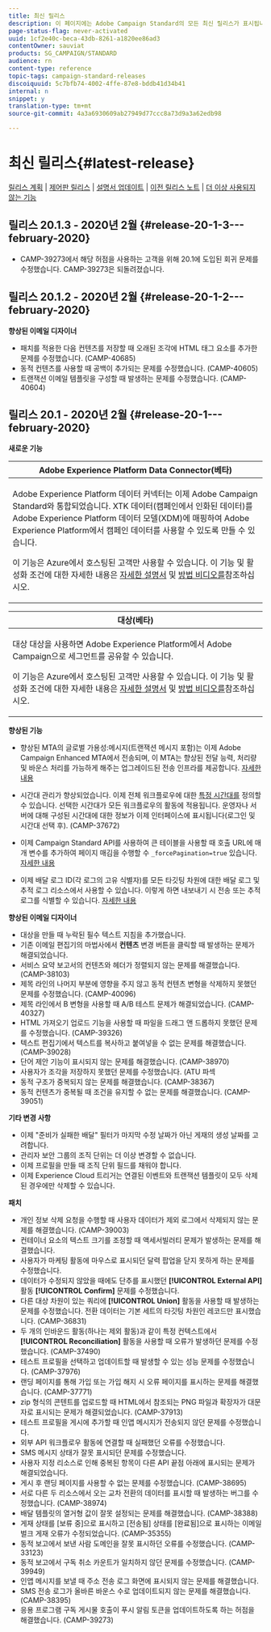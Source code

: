 ```yaml
---
title: 최신 릴리스
description: 이 페이지에는 Adobe Campaign Standard의 모든 최신 릴리스가 표시됩니다.
page-status-flag: never-activated
uuid: 1cf2e40c-beca-43db-8261-a1820ee86ad3
contentOwner: sauviat
products: SG_CAMPAIGN/STANDARD
audience: rn
content-type: reference
topic-tags: campaign-standard-releases
discoiquuid: 5c7bfb74-4002-4ffe-87e8-bddb41d34b41
internal: n
snippet: y
translation-type: tm+mt
source-git-commit: 4a3a6930609ab27949d77ccc8a73d9a3a62edb98

---
```



# 최신 릴리스{#latest-release}

[릴리스 계획](https://helpx.adobe.com/campaign/kb/acs-release-planning.html) | [제어판 릴리스](https://docs.adobe.com/content/help/en/control-panel/using/release-notes.html) | [설명서 업데이트](../../rn/using/documentation-updates.md) | [이전 릴리스 노트](../../rn/using/release-notes-2019.md) | [더 이상 사용되지 않는 기능](https://helpx.adobe.com/campaign/kb/acs-deprecated-and-removed-features.html)

## 릴리스 20.1.3 - 2020년 2월 {#release-20-1-3---february-2020}

* CAMP-39273에서 해당 허점을 사용하는 고객을 위해 20.1에 도입된 회귀 문제를 수정했습니다. CAMP-39273은 되돌려졌습니다.

## 릴리스 20.1.2 - 2020년 2월 {#release-20-1-2---february-2020}

**향상된 이메일 디자이너**

* 패치를 적용한 다음 컨텐츠를 저장할 때 오래된 조각에 HTML 태그 요소를 추가한 문제를 수정했습니다. (CAMP-40685)
* 동적 컨텐츠를 사용할 때 공백이 추가되는 문제를 수정했습니다. (CAMP-40605)
* 트랜잭션 이메일 템플릿을 구성할 때 발생하는 문제를 수정했습니다. (CAMP-40604)

## 릴리스 20.1 - 2020년 2월 {#release-20-1---february-2020}

**새로운 기능**


<table> 
 <thead> 
  <tr> 
   <th> <strong>Adobe Experience Platform Data Connector(베타)</strong><br /> </th> 
  </tr> 
 </thead> 
 <tbody> 
  <tr> 
   <td> <p>Adobe Experience Platform 데이터 커넥터는 이제 Adobe Campaign Standard와 통합되었습니다. XTK 데이터(캠페인에서 인화된 데이터)를 Adobe Experience Platform 데이터 모델(XDM)에 매핑하여 Adobe Experience Platform에서 캠페인 데이터를 사용할 수 있도록 만들 수 있습니다. </p>
    <p>이 기능은 Azure에서 호스팅된 고객만 사용할 수 있습니다. 이 기능 및 활성화 조건에 대한 자세한 내용은 <a href="../../administration/using/aep-about-data-connector.md">자세한 설명서</a> 및 <a href="https://docs.adobe.com/content/help/en/campaign-learn/campaign-standard-tutorials/administrating/adobe-experience-platform-data-connector/understanding-the-adobe-experience-platform-data-connector.html">방법 비디오를</a>참조하십시오.</p>
   </td> 
  </tr> 
 </tbody> 
</table>

<table> 
 <thead> 
  <tr> 
   <th> <strong>대상(베타) </strong><br /> </th> 
  </tr> 
 </thead> 
 <tbody> 
  <tr> 
   <td> <p>대상 대상을 사용하면 Adobe Experience Platform에서 Adobe Campaign으로 세그먼트를 공유할 수 있습니다.</p>
    <p>이 기능은 Azure에서 호스팅된 고객만 사용할 수 있습니다. 이 기능 및 활성화 조건에 대한 자세한 내용은 <a href="../../audiences/using/aep-about-audience-destinations-service.md">자세한 설명서</a> 및 <a href="https://docs.adobe.com/content/help/en/campaign-learn/campaign-standard-tutorials/profiles-and-audiences/audience-destinations/audience-destinations-overview.html">방법 비디오를</a>참조하십시오. </p>
   </td> 
  </tr> 
 </tbody> 
</table>

**향상된 기능**

* 향상된 MTA의 글로벌 가용성:메시지(트랜잭션 메시지 포함)는 이제 Adobe Campaign Enhanced MTA에서 전송되며, 이 MTA는 향상된 전달 능력, 처리량 및 바운스 처리를 가능하게 해주는 업그레이드된 전송 인프라를 제공합니다. [자세한 내용](https://helpx.adobe.com/campaign/kb/campaign-enhanced-mta.html)

* 시간대 관리가 향상되었습니다. 이제 전체 워크플로우에 대한 [특정 시간대를](../../automating/using/building-a-workflow.md) 정의할 수 있습니다. 선택한 시간대가 모든 워크플로우의 활동에 적용됩니다. 운영자나 서버에 대해 구성된 시간대에 대한 정보가 이제 인터페이스에 표시됩니다(로그인 및 시간대 선택 후). (CAMP-37672)

* 이제 Campaign Standard API를 사용하여 큰 테이블을 사용할 때 호출 URL에 매개 변수를 추가하여 페이지 매김을 수행할 수 `_forcePagination=true` 있습니다. [자세한 내용](../../api/using/pagination.md)

* 이제 배달 로그 ID(각 로그의 고유 식별자)를 모든 타깃팅 차원에 대한 배달 로그 및 추적 로그 리소스에서 사용할 수 있습니다. 이렇게 하면 내보내기 시 전송 또는 추적 로그를 식별할 수 있습니다. [자세한 내용](../../automating/using/exporting-logs.md)

**향상된 이메일 디자이너**

* 대상을 만들 때 누락된 필수 텍스트 지침을 추가했습니다.
* 기존 이메일 편집기의 마법사에서 **컨텐츠** 변경 버튼을 클릭할 때 발생하는 문제가 해결되었습니다.
* 서비스 요약 보고서의 컨텐츠와 헤더가 정렬되지 않는 문제를 해결했습니다. (CAMP-38103)
* 제목 라인의 나머지 부분에 영향을 주지 않고 동적 컨텐츠 변형을 삭제하지 못했던 문제를 수정했습니다. (CAMP-40096)
* 제목 라인에서 B 변형을 사용할 때 A/B 테스트 문제가 해결되었습니다. (CAMP-40327)
* HTML 가져오기 업로드 기능을 사용할 때 파일을 드래그 앤 드롭하지 못했던 문제를 수정했습니다. (CAMP-39326)
* 텍스트 편집기에서 텍스트를 복사하고 붙여넣을 수 없는 문제를 해결했습니다. (CAMP-39028)
* 단어 제안 기능이 표시되지 않는 문제를 해결했습니다. (CAMP-38970)
* 사용자가 조각을 저장하지 못했던 문제를 수정했습니다. (ATU 파섹
* 동적 구조가 중복되지 않는 문제를 해결했습니다. (CAMP-38367)
* 동적 컨텐츠가 중복될 때 조건을 유지할 수 없는 문제를 해결했습니다. (CAMP-39051)

**기타 변경 사항**

* 이제 &quot;준비가 실패한 배달&quot; 필터가 마지막 수정 날짜가 아닌 게재의 생성 날짜를 고려합니다.
* 관리자 보안 그룹의 조직 단위는 더 이상 변경할 수 없습니다.
* 이제 프로필을 만들 때 조직 단위 필드를 채워야 합니다.
* 이제 Experience Cloud 트리거는 연결된 이벤트와 트랜잭션 템플릿이 모두 삭제된 경우에만 삭제할 수 있습니다.

**패치**

* 개인 정보 삭제 요청을 수행할 때 사용자 데이터가 제외 로그에서 삭제되지 않는 문제를 해결했습니다. (CAMP-39003)
* 컨테이너 요소의 텍스트 크기를 조정할 때 액세서빌러티 문제가 발생하는 문제를 해결했습니다.
* 사용자가 마케팅 활동에 마우스로 표시되던 달력 팝업을 닫지 못하게 하는 문제를 수정했습니다.
* 데이터가 수정되지 않았을 때에도 단추를 표시했던 **[!UICONTROL External API]** 활동 **[!UICONTROL Confirm]** 문제를 수정했습니다.
* 다른 대상 차원이 있는 쿼리에 **[!UICONTROL Union]** 활동을 사용할 때 발생하는 문제를 수정했습니다. 전환 데이터는 기본 세트의 타깃팅 차원인 레코드만 표시했습니다. (CAMP-36831)
* 두 개의 인바운드 활동(하나는 제외 활동)과 같이 특정 컨텍스트에서 **[!UICONTROL Reconciliation]** 활동을 사용할 때 오류가 발생하던 문제를 수정했습니다. (CAMP-37490)
* 테스트 프로필을 선택하고 업데이트할 때 발생할 수 있는 성능 문제를 수정했습니다. (CAMP-37976)
* 랜딩 페이지를 통해 가입 또는 가입 해지 시 오류 페이지를 표시하는 문제를 해결했습니다. (CAMP-37771)
* zip 형식의 콘텐트를 업로드할 때 HTML에서 참조되는 PNG 파일과 확장자가 대문자로 표시되는 문제가 해결되었습니다. (CAMP-37913)
* 테스트 프로필을 게시에 추가할 때 인앱 메시지가 전송되지 않던 문제를 수정했습니다.
* 외부 API 워크플로우 활동에 연결할 때 실패했던 오류를 수정했습니다.
* SMS 메시지 상태가 잘못 표시되던 문제를 수정했습니다.
* 사용자 지정 리소스로 인해 중복된 항목이 다른 API 끝점 아래에 표시되는 문제가 해결되었습니다.
* 게시 후 랜딩 페이지를 사용할 수 없는 문제를 수정했습니다. (CAMP-38695)
* 서로 다른 두 리소스에서 오는 교차 전환의 데이터를 표시할 때 발생하는 버그를 수정했습니다. (CAMP-38974)
* 배달 템플릿의 열거형 값이 잘못 설정되는 문제를 해결했습니다. (CAMP-38388)
* 게재 상태를 [보류 중]으로 표시하고 [전송됨] 상태를 [완료됨]으로 표시하는 이메일 벌크 게재 오류가 수정되었습니다. (CAMP-35355)
* 동적 보고에서 보낸 사람 도메인을 잘못 표시하던 오류를 수정했습니다. (CAMP-33123)
* 동적 보고에서 구독 취소 카운트가 일치하지 않던 문제를 수정했습니다. (CAMP-39949)
* 인앱 메시지를 보낼 때 주소 전송 로그 화면에 표시되지 않는 문제를 해결했습니다.
* SMS 전송 로그가 올바른 바운스 수로 업데이트되지 않는 문제를 해결했습니다. (CAMP-38395)
* 응용 프로그램 구독 게시물 호출이 푸시 알림 토큰을 업데이트하도록 하는 허점을 해결했습니다. (CAMP-39273)
